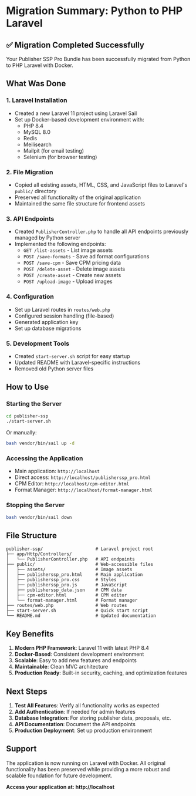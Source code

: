 # Migration Summary: Python to PHP Laravel

## ✅ Migration Completed Successfully

Your Publisher SSP Pro Bundle has been successfully migrated from Python to PHP Laravel with Docker.

## What Was Done

### 1. **Laravel Installation**
- Created a new Laravel 11 project using Laravel Sail
- Set up Docker-based development environment with:
  - PHP 8.4
  - MySQL 8.0
  - Redis
  - Meilisearch
  - Mailpit (for email testing)
  - Selenium (for browser testing)

### 2. **File Migration**
- Copied all existing assets, HTML, CSS, and JavaScript files to Laravel's `public/` directory
- Preserved all functionality of the original application
- Maintained the same file structure for frontend assets

### 3. **API Endpoints**
- Created `PublisherController.php` to handle all API endpoints previously managed by Python server
- Implemented the following endpoints:
  - `GET /list-assets` - List image assets
  - `POST /save-formats` - Save ad format configurations
  - `POST /save-cpm` - Save CPM pricing data
  - `POST /delete-asset` - Delete image assets
  - `POST /create-asset` - Create new assets
  - `POST /upload-image` - Upload images

### 4. **Configuration**
- Set up Laravel routes in `routes/web.php`
- Configured session handling (file-based)
- Generated application key
- Set up database migrations

### 5. **Development Tools**
- Created `start-server.sh` script for easy startup
- Updated README with Laravel-specific instructions
- Removed old Python server files

## How to Use

### Starting the Server
```bash
cd publisher-ssp
./start-server.sh
```

Or manually:
```bash
bash vendor/bin/sail up -d
```

### Accessing the Application
- Main application: `http://localhost`
- Direct access: `http://localhost/publisherssp_pro.html`
- CPM Editor: `http://localhost/cpm-editor.html`
- Format Manager: `http://localhost/format-manager.html`

### Stopping the Server
```bash
bash vendor/bin/sail down
```

## File Structure

```
publisher-ssp/                    # Laravel project root
├── app/Http/Controllers/
│   └── PublisherController.php   # API endpoints
├── public/                       # Web-accessible files
│   ├── assets/                   # Image assets
│   ├── publisherssp_pro.html     # Main application
│   ├── publisherssp_pro.css      # Styles
│   ├── publisherssp_pro.js       # JavaScript
│   ├── publisherssp_data.json    # CPM data
│   ├── cpm-editor.html           # CPM editor
│   └── format-manager.html       # Format manager
├── routes/web.php                # Web routes
├── start-server.sh               # Quick start script
└── README.md                     # Updated documentation
```

## Key Benefits

1. **Modern PHP Framework**: Laravel 11 with latest PHP 8.4
2. **Docker-Based**: Consistent development environment
3. **Scalable**: Easy to add new features and endpoints
4. **Maintainable**: Clean MVC architecture
5. **Production Ready**: Built-in security, caching, and optimization features

## Next Steps

1. **Test All Features**: Verify all functionality works as expected
2. **Add Authentication**: If needed for admin features
3. **Database Integration**: For storing publisher data, proposals, etc.
4. **API Documentation**: Document the API endpoints
5. **Production Deployment**: Set up production environment

## Support

The application is now running on Laravel with Docker. All original functionality has been preserved while providing a more robust and scalable foundation for future development.

**Access your application at: http://localhost**